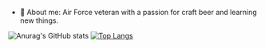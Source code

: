 - 💬 About me:
   Air Force veteran with a passion for craft beer and learning new things. 
   
   

![Anurag's GitHub stats](https://github-readme-stats.vercel.app/api?username=mekimball&show_icons=true&theme=synthwave)
[![Top Langs](https://github-readme-stats.vercel.app/api/top-langs/?username=mekimball)](https://github.com/anuraghazra/github-readme-stats)

<!--
**mekimball/mekimball** is a ✨ _special_ ✨ repository because its `README.md` (this file) appears on your GitHub profile.

Here are some ideas to get you started:

- 🔭 I’m currently working on ...
- 🌱 I’m currently learning ...
- 👯 I’m looking to collaborate on ...
- 🤔 I’m looking for help with ...
- 💬 Ask me about ...
- 📫 How to reach me: ...
- 😄 Pronouns: ...
- ⚡ Fun fact: ...
-->
